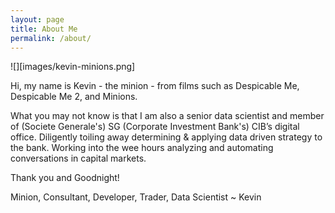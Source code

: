 ```yaml
---
layout: page
title: About Me
permalink: /about/
---
```


![][images/kevin-minions.png]

Hi, my name is Kevin - the minion - from films such as Despicable Me, Despicable Me 2, and Minions.

What you may not know is that I am also a senior data scientist and member of (Societe Generale's) SG (Corporate Investment Bank's) CIB’s digital office. Diligently toiling away determining & applying data driven strategy to the bank. Working into the wee hours analyzing and automating conversations in capital markets.

Thank you and Goodnight!


Minion, Consultant, Developer, Trader, Data Scientist
~ Kevin